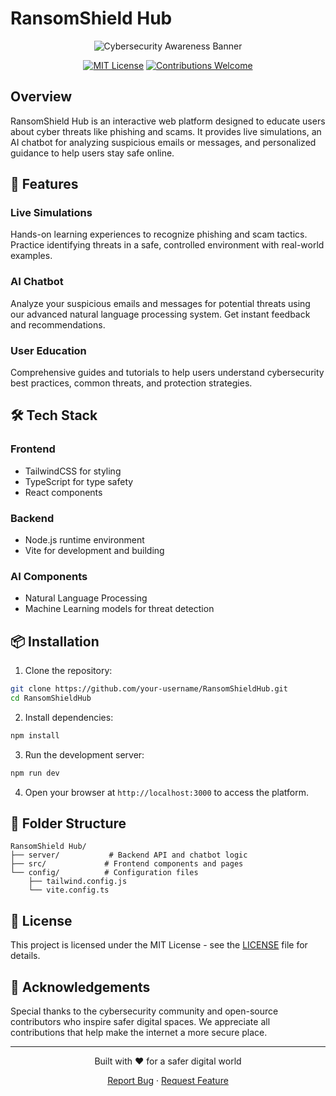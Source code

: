 # RansomShield Hub

<div align="center">
  <img src="/api/placeholder/1600/900" alt="Cybersecurity Awareness Banner"/>

  [![MIT License](https://img.shields.io/badge/License-MIT-green.svg)](https://choosealicense.com/licenses/mit/)
  [![Contributions Welcome](https://img.shields.io/badge/contributions-welcome-brightgreen.svg?style=flat)](https://github.com/your-username/RansomShieldHub/issues)
</div>

## Overview

RansomShield Hub is an interactive web platform designed to educate users about cyber threats like phishing and scams. It provides live simulations, an AI chatbot for analyzing suspicious emails or messages, and personalized guidance to help users stay safe online.

## 🚀 Features

### Live Simulations
Hands-on learning experiences to recognize phishing and scam tactics. Practice identifying threats in a safe, controlled environment with real-world examples.

### AI Chatbot
Analyze your suspicious emails and messages for potential threats using our advanced natural language processing system. Get instant feedback and recommendations.

### User Education
Comprehensive guides and tutorials to help users understand cybersecurity best practices, common threats, and protection strategies.

## 🛠️ Tech Stack

### Frontend
- TailwindCSS for styling
- TypeScript for type safety
- React components

### Backend
- Node.js runtime environment
- Vite for development and building

### AI Components
- Natural Language Processing
- Machine Learning models for threat detection

## 📦 Installation

1. Clone the repository:
```bash
git clone https://github.com/your-username/RansomShieldHub.git
cd RansomShieldHub
```

2. Install dependencies:
```bash
npm install
```

3. Run the development server:
```bash
npm run dev
```

4. Open your browser at `http://localhost:3000` to access the platform.

## 📁 Folder Structure

```
RansomShield Hub/
├── server/           # Backend API and chatbot logic
├── src/             # Frontend components and pages
└── config/          # Configuration files
    ├── tailwind.config.js
    └── vite.config.ts
```

## 📄 License

This project is licensed under the MIT License - see the [LICENSE](LICENSE) file for details.

## 🙏 Acknowledgements

Special thanks to the cybersecurity community and open-source contributors who inspire safer digital spaces. We appreciate all contributions that help make the internet a more secure place.

---

<div align="center">
  <p>Built with ❤️ for a safer digital world</p>
  
  [Report Bug](https://github.com/your-username/RansomShieldHub/issues) · [Request Feature](https://github.com/your-username/RansomShieldHub/issues)
</div>
